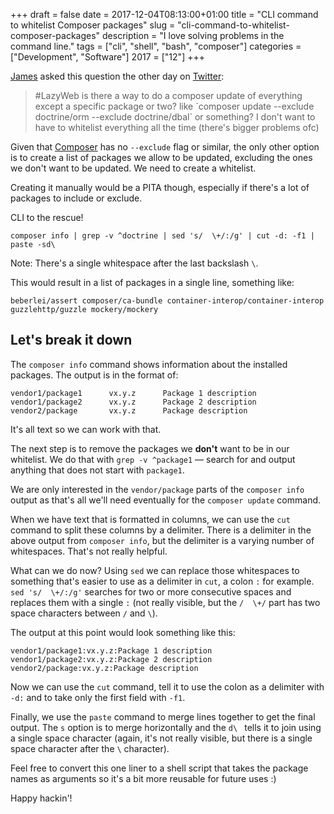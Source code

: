 +++
draft = false
date = 2017-12-04T08:13:00+01:00
title = "CLI command to whitelist Composer packages"
slug = "cli-command-to-whitelist-composer-packages"
description = "I love solving problems in the command line."
tags = ["cli", "shell", "bash", "composer"]
categories = ["Development", "Software"]
2017 = ["12"]
+++

[James](https://www.jamestitcumb.com/) asked this question the other day on [Twitter](https://twitter.com/asgrim/status/936938850471022593):

<blockquote>
#LazyWeb is there a way to do a composer update of everything except a specific package or two? like `composer update --exclude doctrine/orm --exclude doctrine/dbal` or something? I don't want to have to whitelist everything all the time (there's bigger problems ofc)
</blockquote>

Given that [Composer](https://getcomposer.org) has no `--exclude` flag or similar, the only other option is to create a list of packages we allow to be updated, excluding the ones we don't want to be updated. We need to create a whitelist.

Creating it manually would be a PITA though, especially if there's a lot of packages to include or exclude.

CLI to the rescue!

``` text
composer info | grep -v ^doctrine | sed 's/  \+/:/g' | cut -d: -f1 | paste -sd\ 
```

Note: There's a single whitespace after the last backslash `\`.

This would result in a list of packages in a single line, something like:

``` text
beberlei/assert composer/ca-bundle container-interop/container-interop guzzlehttp/guzzle mockery/mockery
```

## Let's break it down

The `composer info` command shows information about the installed packages. The output is in the format of:

``` text
vendor1/package1      vx.y.z      Package 1 description
vendor1/package2      vx.y.z      Package 2 description
vendor2/package       vx.y.z      Package description
```

It's all text so we can work with that.

The next step is to remove the packages we **don't** want to be in our whitelist. We do that with `grep -v ^package1` &mdash; search for and output anything that does not start with `package1`.

We are only interested in the `vendor/package` parts of the `composer info` output as that's all we'll need eventually for the `composer update` command.

When we have text that is formatted in columns, we can use the `cut` command to split these columns by a delimiter. There is a delimiter in the above output from `composer info`, but the delimiter is a varying number of whitespaces. That's not really helpful.

What can we do now? Using `sed` we can replace those whitespaces to something that's easier to use as a delimiter in `cut`, a colon `:` for example. `sed 's/  \+/:/g'` searches for two or more consecutive spaces and replaces them with a single `:` (not really visible, but the `/  \+/` part has two space characters between `/` and `\`).

The output at this point would look something like this:

``` text
vendor1/package1:vx.y.z:Package 1 description
vendor1/package2:vx.y.z:Package 2 description
vendor2/package:vx.y.z:Package description
```

Now we can use the `cut` command, tell it to use the colon as a delimiter with `-d:` and to take only the first field with `-f1`.

Finally, we use the `paste` command to merge lines together to get the final output. The `s` option is to merge horizontally and the `d\ ` tells it to join using a single space character (again, it's not really visible, but there is a single space character after the `\` character).

Feel free to convert this one liner to a shell script that takes the package names as arguments so it's a bit more reusable for future uses :)

Happy hackin'!
